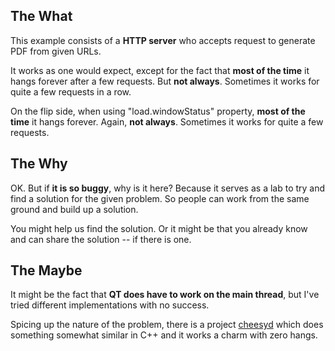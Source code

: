 ## The What

This example consists of a **HTTP server** who accepts request to generate PDF from given URLs.

It works as one would expect, except for the fact that **most of the time** it hangs forever after a few requests. But **not always**. Sometimes it works for quite a few requests in a row.

On the flip side, when using "load.windowStatus" property, **most of the time** it hangs forever. Again, **not always**. Sometimes it works for quite a few requests.

## The Why

OK. But if **it is so buggy**, why is it here? Because it serves as a lab to try and find a solution for the given problem. So people can work from the same ground and build up a solution.

You might help us find the solution. Or it might be that you already know and can share the solution -- if there is one.

## The Maybe

It might be the fact that **QT does have to work on the main thread**, but I've tried different implementations with no success.

Spicing up the nature of the problem, there is a project [cheesyd](https://github.com/leandrosilva/cheesyd) which does something somewhat similar in C++ and it works a charm with zero hangs.